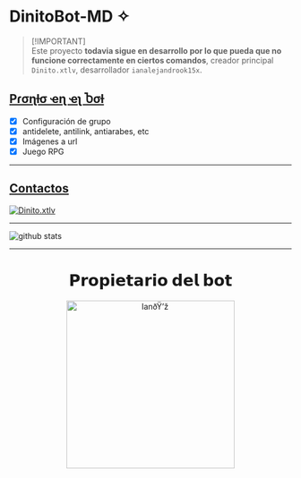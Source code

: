 # DinitoBot-MD ✧
> [!IMPORTANT]\
> Este proyecto **todavia sigue en desarrollo por lo que pueda que no funcione correctamente en ciertos comandos**, creador principal `Dinito.xtlv`, desarrollador `ianalejandrook15x`.

## [Pɾσɳƚσ ҽɳ ҽʅ Ⴆσƚ](https://github.com/ianalejandrook14x/DinitoBot-MD)
- [x] Configuración de grupo
- [x] antidelete, antilink, antiarabes, etc
- [x] Imágenes a url
- [x] Juego RPG
---------
## [Contactos](https://github.com/ianalejandrook14x/DinitoBot-MD)
 <a href="https://wa.me/543876639332"><img alt="Dinito.xtlv" src="https://img.shields.io/badge/WhatsApp-25D366?style=for-the-badge&logo=whatsapp&logoColor=white"/></a>    
 
---------
![github stats](https://github-readme-stats.vercel.app/api?username=ianalejandrook14x&show_icons=true&theme=chartreuse-dark)

---------
<div align="center">
  <h1 align="center">𝗣𝗿𝗼𝗽𝗶𝗲𝘁𝗮𝗿𝗶𝗼 𝗱𝗲𝗹 𝗯𝗼𝘁</h1>

<a href="https://github.com/ianalejandrook14x"><img src="https://qu.ax/TaQYy.jpg" width="300" height="300" alt="IanðŸ’ž"/></a>
